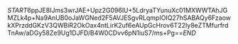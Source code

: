 $START$6ppJE8IJms3wrJAE+Upz2G096lU+5LdryaTYunuXc01MXWWTAhJGMZLk4p+Na9AnUB0oJaWGNed2F5AVJESgvRLqmpIOIQ27hSABAQy6FzaowkXPrzddGKzV3QWBiR2OkOax4ntLirK2uf6eAUpGcHrov6T22Iy8eZTMfurfrdTnAw/aDGy58Ze9Ug1DJFD/B4W0CDvv6pN1iuS7/ms+Pg==$END$
